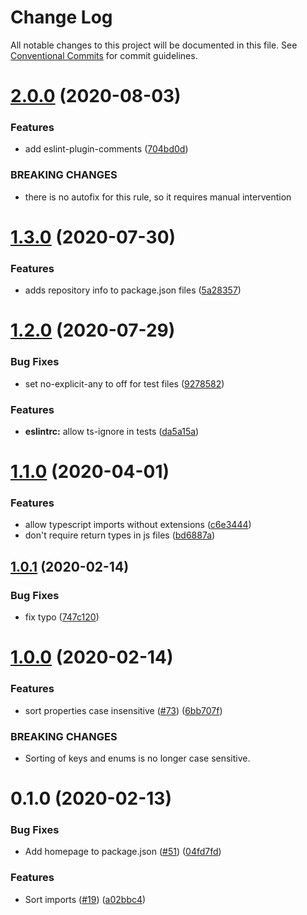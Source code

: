 # Change Log

All notable changes to this project will be documented in this file.
See [Conventional Commits](https://conventionalcommits.org) for commit guidelines.

# [2.0.0](https://github.com/datacamp-engineering/jsconfig/compare/@datacamp/eslint-config@1.3.0...@datacamp/eslint-config@2.0.0) (2020-08-03)


### Features

* add eslint-plugin-comments ([704bd0d](https://github.com/datacamp-engineering/jsconfig/commit/704bd0d))


### BREAKING CHANGES

* there is no autofix for this rule, so it requires manual intervention





# [1.3.0](https://github.com/datacamp-engineering/jsconfig/compare/@datacamp/eslint-config@1.2.0...@datacamp/eslint-config@1.3.0) (2020-07-30)


### Features

* adds repository info to package.json files ([5a28357](https://github.com/datacamp-engineering/jsconfig/commit/5a28357))





# [1.2.0](https://github.com/datacamp-engineering/jsconfig/compare/@datacamp/eslint-config@1.1.0...@datacamp/eslint-config@1.2.0) (2020-07-29)


### Bug Fixes

* set no-explicit-any to off for test files ([9278582](https://github.com/datacamp-engineering/jsconfig/commit/9278582))


### Features

* **eslintrc:** allow ts-ignore in tests ([da5a15a](https://github.com/datacamp-engineering/jsconfig/commit/da5a15a))





# [1.1.0](https://github.com/datacamp-engineering/jsconfig/compare/@datacamp/eslint-config@1.0.1...@datacamp/eslint-config@1.1.0) (2020-04-01)


### Features

* allow typescript imports without extensions ([c6e3444](https://github.com/datacamp-engineering/jsconfig/commit/c6e3444))
* don't require return types in js files ([bd6887a](https://github.com/datacamp-engineering/jsconfig/commit/bd6887a))





## [1.0.1](https://github.com/datacamp-engineering/jsconfig/compare/@datacamp/eslint-config@1.0.0...@datacamp/eslint-config@1.0.1) (2020-02-14)


### Bug Fixes

* fix typo ([747c120](https://github.com/datacamp-engineering/jsconfig/commit/747c120))





# [1.0.0](https://github.com/datacamp-engineering/jsconfig/compare/@datacamp/eslint-config@0.1.0...@datacamp/eslint-config@1.0.0) (2020-02-14)


### Features

* sort properties case insensitive ([#73](https://github.com/datacamp-engineering/jsconfig/issues/73)) ([6bb707f](https://github.com/datacamp-engineering/jsconfig/commit/6bb707f))


### BREAKING CHANGES

* Sorting of keys and enums is no longer case sensitive.





# 0.1.0 (2020-02-13)


### Bug Fixes

* Add homepage to package.json ([#51](https://github.com/datacamp-engineering/jsconfig/issues/51)) ([04fd7fd](https://github.com/datacamp-engineering/jsconfig/commit/04fd7fd))


### Features

* Sort imports ([#19](https://github.com/datacamp-engineering/jsconfig/issues/19)) ([a02bbc4](https://github.com/datacamp-engineering/jsconfig/commit/a02bbc4))
